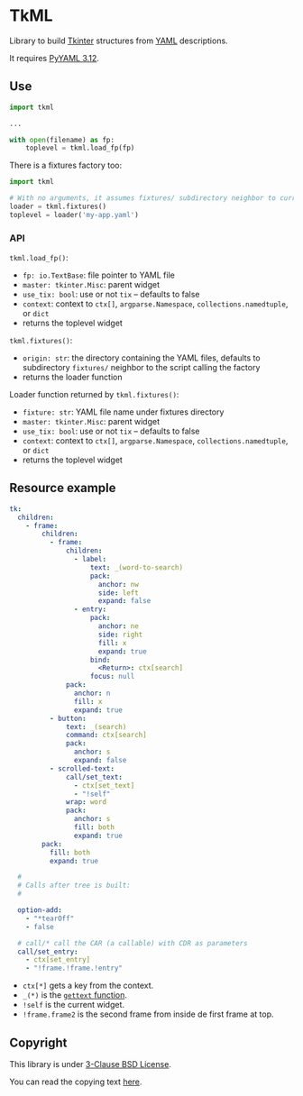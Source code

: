 # TkML

Library to build [Tkinter](https://docs.python.org/3/library/tkinter.html)
structures from [YAML](http://yaml.org/) descriptions.

It requires [PyYAML 3.12](http://pyyaml.org/wiki/PyYAML).

## Use

```python
import tkml

...

with open(filename) as fp:
    toplevel = tkml.load_fp(fp)
```

There is a fixtures factory too:

```python
import tkml

# With no arguments, it assumes fixtures/ subdirectory neighbor to current script
loader = tkml.fixtures()
toplevel = loader('my-app.yaml')
```

### API

`tkml.load_fp()`:

- `fp: io.TextBase`: file pointer to YAML file
- `master: tkinter.Misc`: parent widget
- `use_tix: bool`: use or not `tix` – defaults to false
- `context`: context to `ctx[]`, `argparse.Namespace`,
  `collections.namedtuple`, or `dict`
- returns the toplevel widget

`tkml.fixtures()`:

- `origin: str`: the directory containing the YAML files, defaults to
  subdirectory `fixtures/` neighbor to the script calling the factory
- returns the loader function

Loader function returned by `tkml.fixtures()`:

- `fixture: str`: YAML file name under fixtures directory
- `master: tkinter.Misc`: parent widget
- `use_tix: bool`: use or not `tix` – defaults to false
- `context`: context to `ctx[]`, `argparse.Namespace`,
  `collections.namedtuple`, or `dict`
- returns the toplevel widget

## Resource example

```yaml
tk:
  children:
    - frame:
        children:
          - frame:
              children:
                - label:
                    text: _(word-to-search)
                    pack:
                      anchor: nw
                      side: left
                      expand: false
                - entry:
                    pack:
                      anchor: ne
                      side: right
                      fill: x
                      expand: true
                    bind:
                      <Return>: ctx[search]
                    focus: null
              pack:
                anchor: n
                fill: x
                expand: true
          - button:
              text: _(search)
              command: ctx[search]
              pack:
                anchor: s
                expand: false
          - scrolled-text:
              call/set_text:
                - ctx[set_text]
                - "!self"
              wrap: word
              pack:
                anchor: s
                fill: both
                expand: true
        pack:
          fill: both
          expand: true

  #
  # Calls after tree is built:
  #

  option-add:
    - "*tearOff"
    - false

  # call/* call the CAR (a callable) with CDR as parameters
  call/set_entry:
    - ctx[set_entry]
    - "!frame.!frame.!entry"
```

- `ctx[*]` gets a key from the context.
- `_(*)` is the [`gettext` function](https://docs.python.org/3/library/gettext.html#gettext.gettext).
- `!self` is the current widget.
- `!frame.frame2` is the second frame from inside de first frame at top.

## Copyright

This library is under
[3-Clause BSD License](https://opensource.org/licenses/BSD-3-Clause).

You can read the copying text
[here](https://bitbucket.org/cacilhas/tkml/src/master/LICENSE.txt).
